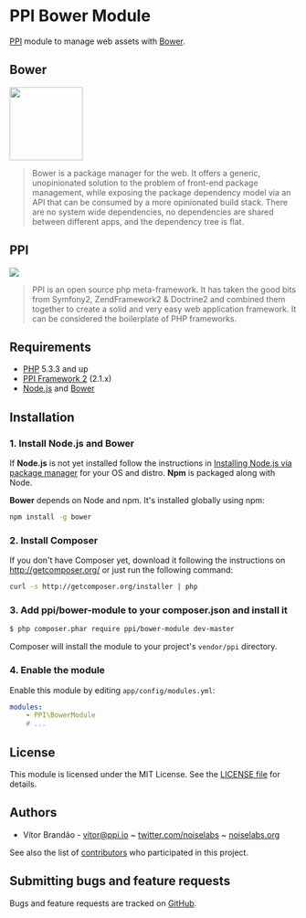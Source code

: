 PPI Bower Module
=================

[@php]:     http://php.net/     "PHP: Hypertext Preprocessor"
[@ppi]:     http://ppi.io/      "PPI Framework - The PHP Meta Framework!"
[@bower]:   http://bower.io/    "A package manager for the web"

[PPI][@ppi] module to manage web assets with [Bower][@bower].

<!--- [![Build Status](https://secure.travis-ci.org/ppi/ppi-bower-module.png)](http://travis-ci.org/ppi/ppi-bower-module) -->

Bower
-----

<img src="http://bower.io/img/bower-logo.png" width="128" height="128" />

> Bower is a package manager for the web. It offers a generic, unopinionated solution to the problem of front-end package management, while exposing the package dependency model via an API that can be consumed by a more opinionated build stack. There are no system wide dependencies, no dependencies are shared between different apps, and the dependency tree is flat.

PPI
----

<img src="https://upload.wikimedia.org/wikipedia/commons/7/7d/Ppi-framework-logo.png" />

> PPI is an open source php meta-framework. It has taken the good bits from Symfony2, ZendFramework2 & Doctrine2 and combined them together to create a solid and very easy web application framework. It can be considered the boilerplate of PHP frameworks.

Requirements
------------

* [PHP][@php] 5.3.3 and up
* [PPI Framework 2][@ppi] (2.1.x)
* [Node.js](http://nodejs.org/) and [Bower][@bower]

Installation
------------

### 1. Install Node.js and Bower

If **Node.js** is not yet installed follow the instructions in [Installing Node.js via package manager](https://github.com/joyent/node/wiki/Installing-Node.js-via-package-manager) for your OS and distro. **Npm** is packaged along with Node.

**Bower** depends on Node and npm. It's installed globally using npm:

```bash
npm install -g bower
```

### 2. Install Composer

If you don't have Composer yet, download it following the instructions on
http://getcomposer.org/ or just run the following command:

``` bash
curl -s http://getcomposer.org/installer | php
```

### 3. Add ppi/bower-module to your composer.json and install it

``` bash
$ php composer.phar require ppi/bower-module dev-master
```

Composer will install the module to your project's `vendor/ppi` directory.

### 4. Enable the module

Enable this module by editing `app/config/modules.yml`:

``` yml
modules:
    - PPI\BowerModule
    # ...
```

License
-------

This module is licensed under the MIT License. See the [LICENSE file](https://github.com/ppi/ppi-bower-module/blob/master/LICENSE) for details.

Authors
-------

* Vítor Brandão - <vitor@ppi.io> ~ [twitter.com/noiselabs](http://twitter.com/noiselabs) ~ [noiselabs.org](http://noiselabs.org)

See also the list of [contributors](https://github.com/ppi/ppi-bower-module/contributors) who participated in this project.

Submitting bugs and feature requests
------------------------------------

Bugs and feature requests are tracked on [GitHub](https://github.com/ppi/ppi-bower-module/issues).